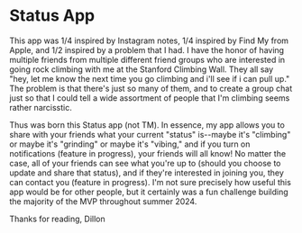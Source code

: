 #  Status App

This app was 1/4 inspired by Instagram notes, 1/4 inspired by Find My from Apple, and 1/2 inspired by a problem that I had. I have the honor of having multiple friends from multiple different friend groups who are interested in going rock climbing with me at the Stanford Climbing Wall. They all say "hey, let me know the next time you go climbing and i'll see if i can pull up." The problem is that there's just so many of them, and to create a group chat just so that I could tell a wide assortment of people that I'm climbing seems rather narcisstic.

Thus was born this Status app (not TM). In essence, my app allows you to share with your friends what your current "status" is--maybe it's "climbing" or maybe it's "grinding" or maybe it's "vibing," and if you turn on notifications (feature in progress), your friends will all know! No matter the case, all of your friends can see what you're up to (should you choose to update and share that status), and if they're interested in joining you, they can contact you (feature in progress). I'm not sure precisely how useful this app would be for other people, but it certainly was a fun challenge building the majority of the MVP throughout summer 2024. 

Thanks for reading,
Dillon

